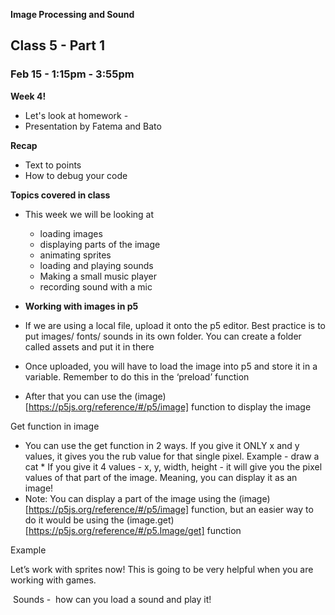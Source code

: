 **Image Processing and Sound**

## Class 5 - Part 1
### Feb 15 - 1:15pm - 3:55pm

**Week 4!**
* Let's look at homework - 
* Presentation by Fatema and Bato

**Recap**
* Text to points
* How to debug your code

**Topics covered in class**

* This week we will be looking at 
  * loading images
  * displaying parts of the image
  * animating sprites
  * loading and playing sounds
  * Making a small music player
  * recording sound with a mic
  
* **Working with images in p5**
* If we are using a local file, upload it onto the p5 editor. Best practice is to put images/ fonts/ sounds in its own folder. You can create a folder called assets and put it in there
* Once uploaded, you will have to load the image into p5 and store it in a variable. Remember to do this in the ‘preload’ function
* After that you can use the (image)[https://p5js.org/reference/#/p5/image] function to display the image

Get function in image
* You can use the get function in 2 ways. If you give it ONLY x and y values, it gives you the rub value for that single pixel.
Example - draw a cat * If you give it 4 values - x, y, width, height - it will give you the pixel values of that part of the image. Meaning, you can display it as an image!
* Note: You can display a part of the image using the (image)[https://p5js.org/reference/#/p5/image] function, but an easier way to do it would be using the (image.get)[https://p5js.org/reference/#/p5.Image/get] function

Example

Let’s work with sprites now! This is going to be very helpful when you are working with games.

 Sounds -  how can you load a sound and play it!
